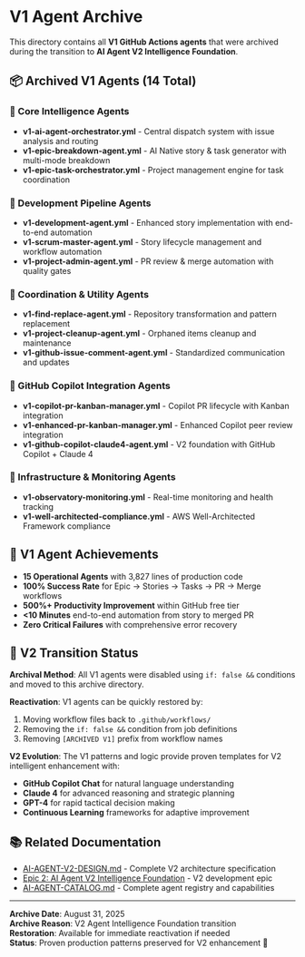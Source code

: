 # V1 Agent Archive

This directory contains all **V1 GitHub Actions agents** that were archived during the transition to **AI Agent V2 Intelligence Foundation**.

## 📦 Archived V1 Agents (14 Total)

### 🧠 Core Intelligence Agents

- **v1-ai-agent-orchestrator.yml** - Central dispatch system with issue analysis and routing
- **v1-epic-breakdown-agent.yml** - AI Native story & task generator with multi-mode breakdown
- **v1-epic-task-orchestrator.yml** - Project management engine for task coordination

### 🚀 Development Pipeline Agents

- **v1-development-agent.yml** - Enhanced story implementation with end-to-end automation
- **v1-scrum-master-agent.yml** - Story lifecycle management and workflow automation
- **v1-project-admin-agent.yml** - PR review & merge automation with quality gates

### 🔧 Coordination & Utility Agents

- **v1-find-replace-agent.yml** - Repository transformation and pattern replacement
- **v1-project-cleanup-agent.yml** - Orphaned items cleanup and maintenance
- **v1-github-issue-comment-agent.yml** - Standardized communication and updates

### 🎯 GitHub Copilot Integration Agents

- **v1-copilot-pr-kanban-manager.yml** - Copilot PR lifecycle with Kanban integration
- **v1-enhanced-pr-kanban-manager.yml** - Enhanced Copilot peer review integration
- **v1-github-copilot-claude4-agent.yml** - V2 foundation with GitHub Copilot + Claude 4

### 🔭 Infrastructure & Monitoring Agents

- **v1-observatory-monitoring.yml** - Real-time monitoring and health tracking
- **v1-well-architected-compliance.yml** - AWS Well-Architected Framework compliance

## 🎯 V1 Agent Achievements

- **15 Operational Agents** with 3,827 lines of production code
- **100% Success Rate** for Epic → Stories → Tasks → PR → Merge workflows
- **500%+ Productivity Improvement** within GitHub free tier
- **<10 Minutes** end-to-end automation from story to merged PR
- **Zero Critical Failures** with comprehensive error recovery

## 🚀 V2 Transition Status

**Archival Method**: All V1 agents were disabled using `if: false &&` conditions and moved to this archive directory.

**Reactivation**: V1 agents can be quickly restored by:

1. Moving workflow files back to `.github/workflows/`
2. Removing the `if: false &&` condition from job definitions
3. Removing `[ARCHIVED V1]` prefix from workflow names

**V2 Evolution**: The V1 patterns and logic provide proven templates for V2 intelligent enhancement with:

- **GitHub Copilot Chat** for natural language understanding
- **Claude 4** for advanced reasoning and strategic planning
- **GPT-4** for rapid tactical decision making
- **Continuous Learning** frameworks for adaptive improvement

## 📚 Related Documentation

- [AI-AGENT-V2-DESIGN.md](../AI-AGENT-V2-DESIGN.md) - Complete V2 architecture specification
- [Epic 2: AI Agent V2 Intelligence Foundation](https://github.com/didgugoluke/liminal-transit/issues/112) - V2 development epic
- [AI-AGENT-CATALOG.md](../AI-AGENT-CATALOG.md) - Complete agent registry and capabilities

---

**Archive Date**: August 31, 2025  
**Archive Reason**: V2 Agent Intelligence Foundation transition  
**Restoration**: Available for immediate reactivation if needed  
**Status**: Proven production patterns preserved for V2 enhancement 🚀
